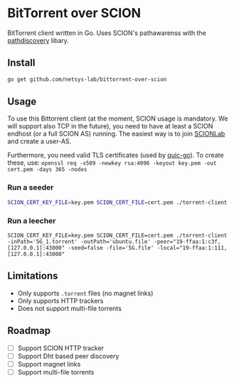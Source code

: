 # BitTorrent over SCION

BitTorrent client written in Go. Uses SCION's pathawarenss with the [pathdiscovery](https://github.com/netsys-lab/scion-path-discovery) libary.

## Install

```sh
go get github.com/netsys-lab/bittorrent-over-scion
```

## Usage
To use this Bittorrent client (at the moment, SCION usage is mandatory. We will support also TCP in the future), you need to have at least a SCION endhost (or a full SCION AS) running. The easiest way is to join [SCIONLab](https://www.scionlab.org/) and create a user-AS. 

Furthermore, you need valid TLS certificates (used by [quic-go](https://github.com/lucas-clemente/quic-go)). To create these, use:
`openssl req -x509 -newkey rsa:4096 -keyout key.pem -out cert.pem -days 365 -nodes`


### Run a seeder
```sh
SCION_CERT_KEY_FILE=key.pem SCION_CERT_FILE=cert.pem ./torrent-client -inPath='5G_1.torrent' -outPath='5G.file' -peer="19-ffaa:1:111,[127.0.0.1]:43000" -seed=true -file=5G.file -local="19-ffaa:1:000,[127.0.0.1]:46000"
```

### Run a leecher
```
SCION_CERT_KEY_FILE=key.pem SCION_CERT_FILE=cert.pem ./torrent-client -inPath='5G_1.torrent' -outPath='ubuntu.file' -peer="19-ffaa:1:c3f,[127.0.0.1]:43000" -seed=false -file='5G.file' -local="19-ffaa:1:111,[127.0.0.1]:43000"
```

## Limitations
* Only supports `.torrent` files (no magnet links)
* Only supports HTTP trackers
* Does not support multi-file torrents

## Roadmap
- [ ] Support SCION HTTP tracker
- [ ] Support Dht based peer discovery
- [ ] Support magnet links
- [ ] Support multi-file torrents
